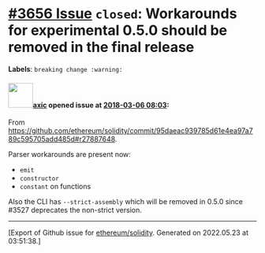 # [\#3656 Issue](https://github.com/ethereum/solidity/issues/3656) `closed`: Workarounds for experimental 0.5.0 should be removed in the final release
**Labels**: `breaking change :warning:`


#### <img src="https://avatars.githubusercontent.com/u/20340?v=4" width="50">[axic](https://github.com/axic) opened issue at [2018-03-06 08:03](https://github.com/ethereum/solidity/issues/3656):

From https://github.com/ethereum/solidity/commit/95daeac939785d61e4ea97a789c595705add485d#r27887648.

Parser workarounds are present now:
- `emit`
- `constructor`
- `constant` on functions

Also the CLI has `--strict-assembly` which will be removed in 0.5.0 since #3527 deprecates the non-strict version.




-------------------------------------------------------------------------------



[Export of Github issue for [ethereum/solidity](https://github.com/ethereum/solidity). Generated on 2022.05.23 at 03:51:38.]
